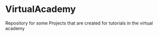 VirtualAcademy
==============

Repository for some Projects that are created for tutorials in the virtual academy
